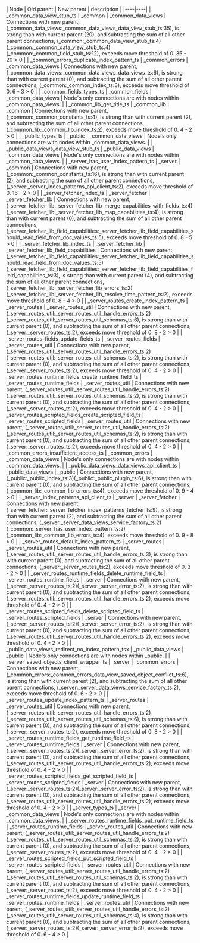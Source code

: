 | Node | Old parent | New parent | description | 
|----|----|
| _common_data_view_stub_ts | _common | _common_data_views | Connections with new parent, (_common_data_views:_common_data_views_data_view_stub_ts:35), is strong than with current parent (20), and subtracting the sum of all other parent connections, (_common:_common_data_view_stub_ts:4)(_common:_common_data_view_stub_ts:4)(_common:_common_field_stub_ts:12), exceeds move threshold of 0. 35 - 20 > 0  |
| _common_errors_duplicate_index_pattern_ts | _common_errors | _common_data_views | Connections with new parent, (_common_data_views:_common_data_views_data_views_ts:6), is strong than with current parent (0), and subtracting the sum of all other parent connections, (_common:_common_index_ts:3), exceeds move threshold of 0. 6 - 3 > 0  |
| _common_fields_types_ts | _common_fields | _common_data_views | Node's only connections are with nodes within _common_data_views.  |
| _common_lib_get_title_ts | _common_lib | _common | Connections with new parent, (_common:_common_constants_ts:4), is strong than with current parent (2), and subtracting the sum of all other parent connections, (_common_lib:_common_lib_index_ts:2), exceeds move threshold of 0. 4 - 2 > 0  |
| _public_types_ts | _public | _common_data_views | Node's only connections are with nodes within _common_data_views.  |
| _public_data_views_data_view_stub_ts | _public_data_views | _common_data_views | Node's only connections are with nodes within _common_data_views.  |
| _server_has_user_index_pattern_ts | _server | _common | Connections with new parent, (_common:_common_constants_ts:16), is strong than with current parent (2), and subtracting the sum of all other parent connections, (_server:_server_index_patterns_api_client_ts:2), exceeds move threshold of 0. 16 - 2 > 0  |
| _server_fetcher_index_ts | _server_fetcher | _server_fetcher_lib | Connections with new parent, (_server_fetcher_lib:_server_fetcher_lib_merge_capabilities_with_fields_ts:4)(_server_fetcher_lib:_server_fetcher_lib_map_capabilities_ts:4), is strong than with current parent (0), and subtracting the sum of all other parent connections, (_server_fetcher_lib_field_capabilities:_server_fetcher_lib_field_capabilities_should_read_field_from_doc_values_ts:5), exceeds move threshold of 0. 8 - 5 > 0  |
| _server_fetcher_lib_index_ts | _server_fetcher_lib | _server_fetcher_lib_field_capabilities | Connections with new parent, (_server_fetcher_lib_field_capabilities:_server_fetcher_lib_field_capabilities_should_read_field_from_doc_values_ts:5)(_server_fetcher_lib_field_capabilities:_server_fetcher_lib_field_capabilities_field_capabilities_ts:3), is strong than with current parent (4), and subtracting the sum of all other parent connections, (_server_fetcher_lib:_server_fetcher_lib_errors_ts:2)(_server_fetcher_lib:_server_fetcher_lib_resolve_time_pattern_ts:2), exceeds move threshold of 0. 8 - 4 > 0  |
| _server_routes_create_index_pattern_ts | _server_routes | _server_routes_util | Connections with new parent, (_server_routes_util:_server_routes_util_handle_errors_ts:2)(_server_routes_util:_server_routes_util_schemas_ts:6), is strong than with current parent (0), and subtracting the sum of all other parent connections, (_server:_server_routes_ts:2), exceeds move threshold of 0. 8 - 2 > 0  |
| _server_routes_fields_update_fields_ts | _server_routes_fields | _server_routes_util | Connections with new parent, (_server_routes_util:_server_routes_util_handle_errors_ts:2)(_server_routes_util:_server_routes_util_schemas_ts:2), is strong than with current parent (0), and subtracting the sum of all other parent connections, (_server:_server_routes_ts:2), exceeds move threshold of 0. 4 - 2 > 0  |
| _server_routes_runtime_fields_create_runtime_field_ts | _server_routes_runtime_fields | _server_routes_util | Connections with new parent, (_server_routes_util:_server_routes_util_handle_errors_ts:2)(_server_routes_util:_server_routes_util_schemas_ts:2), is strong than with current parent (0), and subtracting the sum of all other parent connections, (_server:_server_routes_ts:2), exceeds move threshold of 0. 4 - 2 > 0  |
| _server_routes_scripted_fields_create_scripted_field_ts | _server_routes_scripted_fields | _server_routes_util | Connections with new parent, (_server_routes_util:_server_routes_util_handle_errors_ts:2)(_server_routes_util:_server_routes_util_schemas_ts:2), is strong than with current parent (0), and subtracting the sum of all other parent connections, (_server:_server_routes_ts:2), exceeds move threshold of 0. 4 - 2 > 0  |
| _common_errors_insufficient_access_ts | _common_errors | _common_data_views | Node's only connections are with nodes within _common_data_views.  |
| _public_data_views_data_views_api_client_ts | _public_data_views | _public | Connections with new parent, (_public:_public_index_ts:3)(_public:_public_plugin_ts:6), is strong than with current parent (0), and subtracting the sum of all other parent connections, (_common_lib:_common_lib_errors_ts:4), exceeds move threshold of 0. 9 - 4 > 0  |
| _server_index_patterns_api_client_ts | _server | _server_fetcher | Connections with new parent, (_server_fetcher:_server_fetcher_index_patterns_fetcher_ts:9), is strong than with current parent (2), and subtracting the sum of all other parent connections, (_server:_server_data_views_service_factory_ts:2)(_common:_server_has_user_index_pattern_ts:2)(_common_lib:_common_lib_errors_ts:4), exceeds move threshold of 0. 9 - 8 > 0  |
| _server_routes_default_index_pattern_ts | _server_routes | _server_routes_util | Connections with new parent, (_server_routes_util:_server_routes_util_handle_errors_ts:3), is strong than with current parent (0), and subtracting the sum of all other parent connections, (_server:_server_routes_ts:2), exceeds move threshold of 0. 3 - 2 > 0  |
| _server_routes_runtime_fields_delete_runtime_field_ts | _server_routes_runtime_fields | _server | Connections with new parent, (_server:_server_routes_ts:2)(_server:_server_error_ts:2), is strong than with current parent (0), and subtracting the sum of all other parent connections, (_server_routes_util:_server_routes_util_handle_errors_ts:2), exceeds move threshold of 0. 4 - 2 > 0  |
| _server_routes_scripted_fields_delete_scripted_field_ts | _server_routes_scripted_fields | _server | Connections with new parent, (_server:_server_routes_ts:2)(_server:_server_error_ts:2), is strong than with current parent (0), and subtracting the sum of all other parent connections, (_server_routes_util:_server_routes_util_handle_errors_ts:2), exceeds move threshold of 0. 4 - 2 > 0  |
| _public_data_views_redirect_no_index_pattern_tsx | _public_data_views | _public | Node's only connections are with nodes within _public.  |
| _server_saved_objects_client_wrapper_ts | _server | _common_errors | Connections with new parent, (_common_errors:_common_errors_data_view_saved_object_conflict_ts:6), is strong than with current parent (2), and subtracting the sum of all other parent connections, (_server:_server_data_views_service_factory_ts:2), exceeds move threshold of 0. 6 - 2 > 0  |
| _server_routes_update_index_pattern_ts | _server_routes | _server_routes_util | Connections with new parent, (_server_routes_util:_server_routes_util_handle_errors_ts:2)(_server_routes_util:_server_routes_util_schemas_ts:6), is strong than with current parent (0), and subtracting the sum of all other parent connections, (_server:_server_routes_ts:2), exceeds move threshold of 0. 8 - 2 > 0  |
| _server_routes_runtime_fields_get_runtime_field_ts | _server_routes_runtime_fields | _server | Connections with new parent, (_server:_server_routes_ts:2)(_server:_server_error_ts:2), is strong than with current parent (0), and subtracting the sum of all other parent connections, (_server_routes_util:_server_routes_util_handle_errors_ts:2), exceeds move threshold of 0. 4 - 2 > 0  |
| _server_routes_scripted_fields_get_scripted_field_ts | _server_routes_scripted_fields | _server | Connections with new parent, (_server:_server_routes_ts:2)(_server:_server_error_ts:2), is strong than with current parent (0), and subtracting the sum of all other parent connections, (_server_routes_util:_server_routes_util_handle_errors_ts:2), exceeds move threshold of 0. 4 - 2 > 0  |
| _server_types_ts | _server | _common_data_views | Node's only connections are with nodes within _common_data_views.  |
| _server_routes_runtime_fields_put_runtime_field_ts | _server_routes_runtime_fields | _server_routes_util | Connections with new parent, (_server_routes_util:_server_routes_util_handle_errors_ts:2)(_server_routes_util:_server_routes_util_schemas_ts:2), is strong than with current parent (0), and subtracting the sum of all other parent connections, (_server:_server_routes_ts:2), exceeds move threshold of 0. 4 - 2 > 0  |
| _server_routes_scripted_fields_put_scripted_field_ts | _server_routes_scripted_fields | _server_routes_util | Connections with new parent, (_server_routes_util:_server_routes_util_handle_errors_ts:2)(_server_routes_util:_server_routes_util_schemas_ts:2), is strong than with current parent (0), and subtracting the sum of all other parent connections, (_server:_server_routes_ts:2), exceeds move threshold of 0. 4 - 2 > 0  |
| _server_routes_runtime_fields_update_runtime_field_ts | _server_routes_runtime_fields | _server_routes_util | Connections with new parent, (_server_routes_util:_server_routes_util_handle_errors_ts:2)(_server_routes_util:_server_routes_util_schemas_ts:4), is strong than with current parent (0), and subtracting the sum of all other parent connections, (_server:_server_routes_ts:2)(_server:_server_error_ts:2), exceeds move threshold of 0. 6 - 4 > 0  |
